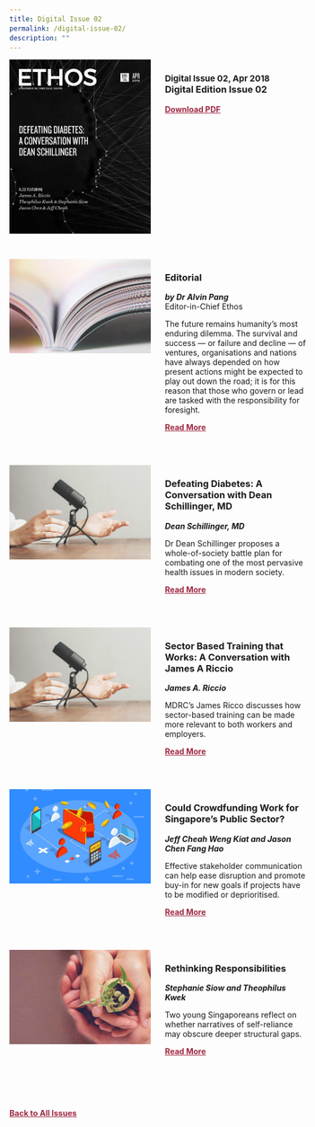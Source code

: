 ```yaml
---
title: Digital Issue 02
permalink: /digital-issue-02/
description: ""
---
```

<style>

.back a
{
	color: #9f2943;
	font-weight: bold;
	}

.cat
   {
   font-size: 15px;
   }	
	

.button1 a
{
	color: #9f2943;
	font-weight:bold;
}
	

.grid-container {
	display: grid;
	grid-template-columns: 50% 50%;
	grid-column-gap: 5%;
	margin-bottom: 5%;
	}	
	
@media only screen and (max-width: 600px) {
	.grid-container {
		display: block;
	}
}	
</style>
<div class="grid-container">
        <div><img src="/images/Ethos_Images/Ethos_Digital_Issue_02/EthosDigitalIssue2.jpg"></div>
        <div><h3><span class="cat">Digital Issue 02, Apr 2018</span>
            <br>Digital Edition Issue 02</h3>	
            <p></p>
            
            
   <div class="button1"><a target="_blank" href="https://go.gov.sg/digital-issue-02.pdf">Download PDF</a></div></div>
    </div>
    
   <br>
    
<div class="grid-container">
        <div><img src="/images/Landing_Banner_Images/tile_editorial.jpg"></div>
        <div><h3>Editorial </h3>
            <b><i>by Dr Alvin Pang</i></b>
            <figcaption>
            Editor-in-Chief Ethos
            </figcaption>
                
  <p>The future remains humanity’s most enduring dilemma. The survival and
success — or failure and decline — of ventures, organisations and nations
have always depended on how present actions might be expected to play
out down the road; it is for this reason that those who govern or lead are
tasked with the responsibility for foresight.</p>	
            
<div class="button1"><a href="/digital-issue-02/editorial/">Read More</a></div> <br></div>
    </div>

 <br>   
<div class="grid-container">
        <div><img src="/images/Landing_Banner_Images/tile_interviews.jpg"></div>
        <div><h3>Defeating Diabetes: A Conversation with Dean Schillinger, MD</h3>
            <b><i>Dean Schillinger, MD</i></b>
            
<p>	
Dr Dean Schillinger proposes a whole-of-society battle plan for combating one of the most pervasive health issues in modern society.
</p>	
            
<div class="button1"><a href="/digital-issue-02/defeating-diabetes/">Read More</a></div><br></div>
    </div>
<br>
<div class="grid-container">
      <div><img src="/images/Landing_Banner_Images/tile_interviews.jpg"></div>
        <div><h3>Sector Based Training that Works: A Conversation with James A Riccio</h3>
            <b><i> James A. Riccio</i></b>
<p>	
MDRC’s James Ricco discusses how sector-based training can be made more relevant to both workers and employers.
</p>	
            
<div class="button1"><a href="/digital-issue-02/sector-based-training-that-works/">Read More</a></div><br></div>
    </div>
    
<br>    
<div class="grid-container">
        <div><img src="/images/Ethos_Images/Ethos_Digital_Issue_02/Article%203/D2_Teaser_Crowdfunding.jpg"></div>
        <div><h3>Could Crowdfunding Work for Singapore’s Public Sector?</h3>
            <b><i>Jeff Cheah Weng Kiat and Jason Chen Fang Hao</i></b>
            
<p>	
            Effective stakeholder communication can help ease disruption and promote buy-in for new goals if projects have to be modified or deprioritised.
</p>	
            
<div class="button1"><a href="/digital-issue-02/could-crowdfunding-work-for-singapores-public-sector/">Read More</a></div><br></div>
    </div>
    
<br>    
<div class="grid-container">
        <div><img src="/images/Ethos_Images/Ethos_Digital_Issue_02/Article%204/D2_Teaser_Rethinking%20Responsibility.jpg"></div>
        <div><h3>Rethinking Responsibilities</h3>
            <b><i>Stephanie Siow and Theophilus Kwek</i></b>
            
<p>	
Two young Singaporeans reflect on whether narratives of self-reliance may obscure deeper structural gaps.
            </p>	
            
<div class="button1"><a href="/digital-issue-02/rethinking-responsibility/">Read More</a></div><br></div>
    </div>
<br>



<br>
<br>
<div class="back">
<a href="/all-issues/">Back to All Issues</a>
</div>